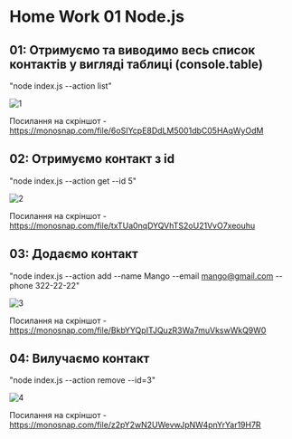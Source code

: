 # Home Work 01 Node.js

## 01: Отримуємо та виводимо весь список контактів у вигляді таблиці (console.table)

"node index.js --action list"

![1](https://user-images.githubusercontent.com/90495761/204229795-893a6c97-c677-47c2-90c1-6a5d10dc0a43.jpg)

Посилання на скріншот - https://monosnap.com/file/6oSIYcpE8DdLM5001dbC05HAqWyOdM

## 02: Отримуємо контакт з id

"node index.js --action get --id 5"

![2](https://user-images.githubusercontent.com/90495761/204230882-cb272719-97ab-4339-a3ed-e9fca987e6b4.jpg)

Посилання на скріншот - https://monosnap.com/file/txTUa0nqDYQVhTS2oU21VvO7xeouhu

## 03: Додаємо контакт

"node index.js --action add --name Mango --email mango@gmail.com --phone 322-22-22"

![3](https://user-images.githubusercontent.com/90495761/204231460-be8b3f1f-330d-45f3-b1e7-722d970355ec.jpg)

Посилання на скріншот - https://monosnap.com/file/BkbYYQpITJQuzR3Wa7muVkswWkQ9W0

## 04: Вилучаємо контакт

"node index.js --action remove --id=3"

![4](https://user-images.githubusercontent.com/90495761/204231836-5c60ca55-0722-4527-ac2a-c045dbadbde4.jpg)

Посилання на скріншот - https://monosnap.com/file/z2pY2wN2UWevwJpNW4pnYrYar19H7R

